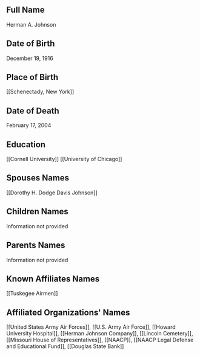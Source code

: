 ## Full Name
Herman A. Johnson

## Date of Birth
December 19, 1916

## Place of Birth
[[Schenectady, New York]]

## Date of Death
February 17, 2004

## Education
[[Cornell University]]
[[University of Chicago]]

## Spouses Names
[[Dorothy H. Dodge Davis Johnson]]

## Children Names
Information not provided

## Parents Names
Information not provided

## Known Affiliates Names
 [[Tuskegee Airmen]]

## Affiliated Organizations' Names
 [[United States Army Air Forces]], [[U.S. Army Air Force]], [[Howard University Hospital]], [[Herman Johnson Company]], [[Lincoln Cemetery]], [[Missouri House of Representatives]], [[NAACP]], [[NAACP Legal Defense and Educational Fund]], [[Douglas State Bank]]

